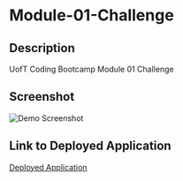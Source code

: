 # Module-01-Challenge

## Description

UofT Coding Bootcamp Module 01 Challenge

## Screenshot

![Demo Screenshot](assets/images/screenshot.png)

## Link to Deployed Application

[Deployed Application](https://crusaderjohn.github.io/Module-01-Challenge/)
